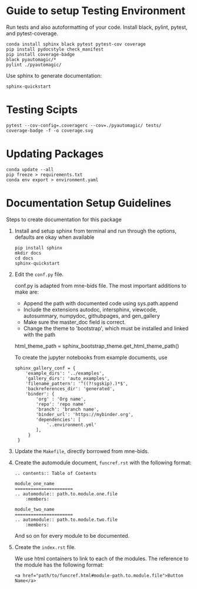 # Guide to setup Testing Environment

Run tests and also autoformatting of your code. Install black, pylint, pytest, and pytest-coverage.
    
    conda install sphinx black pytest pytest-cov coverage 
    pip install pydocstyle check_manifest
    pip install coverage-badge
    black pyautomagic/*
    pylint ./pyautomagic/

Use sphinx to generate documentation:

    sphinx-quickstart

# Testing Scipts

    pytest --cov-config=.coveragerc --cov=./pyautomagic/ tests/
    coverage-badge -f -o coverage.svg


# Updating Packages

    conda update --all
    pip freeze > requirements.txt
    conda env export > environment.yaml


# Documentation Setup Guidelines

Steps to create documentation for this package

1. Install and setup sphinx from terminal and run through the options, defaults are okay when available
    
    ```
    pip install sphinx
    mkdir docs
    cd docs
    sphinx-quickstart
    ```
   
2. Edit the `conf.py` file. 

    conf.py is adapted from mne-bids file. The most important additions to make are:
    
    - Append the path with documented code using sys.path.append
    - Include the extensions autodoc, intersphinx, viewcode, autosummary, numpydoc,
      githubpages, and gen\_gallery
    - Make sure the master\_doc field is correct. 
    - Change the theme to 'bootstrap', which must be installed and linked with the
      path 
    
    html_theme_path = sphinx_bootstrap_theme.get_html_theme_path()
    
    To create the jupyter notebooks from example documents, use
    
    ```
    sphinx_gallery_conf = {
        'example_dirs': '../examples',
        'gallery_dirs': 'auto_examples',
        'filename_pattern': '^((?!sgskip).)*$',
        'backreferences_dir': 'generated',
        'binder': {
            'org' : 'Org name',
            'repo': 'repo name'
            'branch': 'branch name',
            'binder_url': 'https://mybinder.org',
            'dependencies': [
                '..environment.yml'
            ],
         }
     }
    ```
   
3. Update the `Makefile`, directly borrowed from mne-bids.

4. Create the automodule document, `funcref.rst` with the following format:
    
    ```
    .. contents:: Table of Contents

    module_one_name
    ======================
    .. automodule:: path.to.module.one.file
        :members:

    module_two_name
    ======================
    .. automodule:: path.to.module.two.file
        :members:
   ```
   
    And so on for every module to be documented.

5. Create the `index.rst` file.
    
    We use html containers to link to each of the modules. The reference to the module has the following format:
    
    ```
    <a href="path/to/funcref.html#module-path.to.module.file">Button Name</a>
    ```